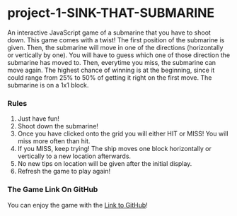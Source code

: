 # project-1-SINK-THAT-SUBMARINE
An interactive JavaScript game of a submarine that you have to shoot down. This game comes with a twist! 
The first position of the submarine is given. Then, the submarine will move in one of the directions (horizontally or vertically by one). You will have to guess which one of those direction the submarine has moved to. Then, everytime you miss, the submarine can move again. The highest chance of winning is at the beginning, since it could range from 25% to 50% of getting it right on the first move. The submarine is on a 1x1 block.




### Rules
1) Just have fun!
2) Shoot down the submarine!
3) Once you have clicked onto the grid you will either HIT or MISS! You will miss more often than hit.
4) If you MISS, keep trying! The ship moves one block horizontally or vertically to a new location afterwards.
5) No new tips on location will be given after the initial display.
6) Refresh the game to play again!



### The Game Link On GitHub 
You can enjoy the game with the [Link to GitHub](https://git.generalassemb.ly/LifeH/project-1-SINK-THAT-SUBMARINE)! 